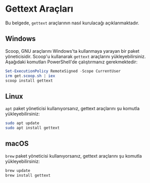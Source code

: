 # Gettext Araçları

Bu belgede, ``gettext`` araçlarının nasıl kurulacağı açıklanmaktadır.

## Windows

Scoop, GNU araçlarını Windows'ta kullanmaya yarayan bir paket yöneticisidir. Scoop'u kullanarak ``gettext`` araçlarını yükleyebilirsiniz. Aşağıdaki komutları PowerShell'de çalıştırmanız gerekmektedir:

```powershell
Set-ExecutionPolicy RemoteSigned -Scope CurrentUser
irm get.scoop.sh | iex
scoop install gettext
```

## Linux

``apt`` paket yöneticisi kullanıyorsanız, gettext araçlarını şu komutla yükleyebilirsiniz:

```bash
sudo apt update
sudo apt install gettext
```

## macOS

``brew`` paket yöneticisi kullanıyorsanız, gettext araçlarını şu komutla yükleyebilirsiniz:

```zsh
brew update
brew install gettext
```
